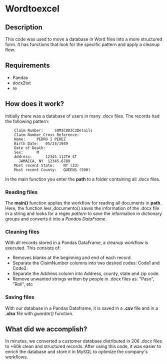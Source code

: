 # Wordtoexcel

## Description
This code was used to move a database in Word files into a more structured form. It has functions that look for the specific pattern and apply a cleanup flow.

## Requirements
* Pandas
* docx2txt
* re

## How does it work?

Initially there was a database of users in many .docx files. The records had the following pattern:

```   
    Claim Number:	  S0M3C0D3C3Details
    Claim Number Cross Reference:
    Name:	  PEDRO I PEREZ
    Birth Date:	  05/24/1949
    Date of Death:
    Sex:	  M
    Address:	  12345 112TH ST
      JAMAICA, NY  12345-6789
    Most recent State:	  NY (33)
    Most recent County:	  QUEENS (590)

 ```
In the main function you enter the **path** to a folder containing all .docx files.

### Reading files
The __main()__ function applies the workflow for reading all documents in **path**. Here, the function leer_documento() saves the information of the .docx file in a string and looks for a regex _pattern_ to save the information in dictionary groups and converts it into a _Pandas DataFrame_.

### Cleaning files
With all records stored in a Pandas DataFrame, a cleanup workflow is executed. This consists of:

* Removes blanks at the beginning and end of each record.
* Separate the ClaimNumber columns into two desired codes: Code1 and Code2.
* Separate the Address column into Address, county, state and zip code.
* Remove unwanted strings written by people in .docx files as: "Paso", "Roll", etc

### Saving files
With our database in a Pandas Dataframe, it is saved in a **.csv** file and in a **.xlsx** file with _guardar()_ function.

## What did we accomplish?

In minutes, we converted a customer database distributed in 206 .docx files to +60k clean and structured records.
After using this code, it was easier to enrich the database and store it in MySQL to optimize the company's workflows.
